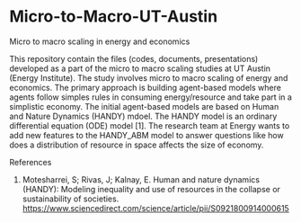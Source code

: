 # Micro-to-Macro-UT-Austin
Micro to macro scaling in energy and economics 


This repository contain the files (codes, documents, presentations) developed as a part of the micro to macro scaling studies at UT Austin (Energy Institute). 
The study involves micro to macro scaling of energy and economics. The primary approach is building agent-based models where agents follow simples rules in 
consuming energy/resource and take part in a simplistic economy. The initial agent-based models are based on Human and Nature Dynamics (HANDY) mdoel. The HANDY
model is an ordinary differential equation (ODE) model [1].
The research team at Energy wants to add new features to the HANDY_ABM model to answer questions like how does a distribution of resource in space affects
the size of economy. 




References

1. Motesharrei, S; Rivas, J; Kalnay, E. Human and nature dynamics (HANDY): Modeling inequality and use of resources in the collapse or sustainability of societies. 
https://www.sciencedirect.com/science/article/pii/S0921800914000615
